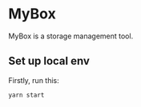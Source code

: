 # MyBox

MyBox is a storage management tool.

## Set up local env

Firstly, run this:
```bash
yarn start
```